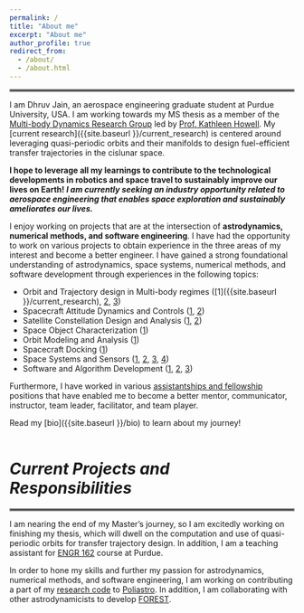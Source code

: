 ```yaml
---
permalink: /
title: "About me"
excerpt: "About me"
author_profile: true
redirect_from: 
  - /about/
  - /about.html
---
```

<hr style="border:2px solid grey">

I am Dhruv Jain, an aerospace engineering graduate student at Purdue University, USA. I am working towards my MS thesis as a member of the [Multi-body Dynamics Research Group](https://engineering.purdue.edu/people/kathleen.howell.1/index.html) led by [Prof. Kathleen Howell](https://engineering.purdue.edu/AAE/people/ptProfile?resource_id=1384). My [current research]({{site.baseurl }}/current_research) is centered around leveraging quasi-periodic orbits and their manifolds to design fuel-efficient transfer trajectories in the cislunar space. 

__I hope to leverage all my learnings to contribute to the technological developments in robotics and space travel to sustainably improve our lives on Earth! _I am currently seeking an industry opportunity related to aerospace engineering that enables space exploration and sustainably ameliorates our lives.___

I enjoy working on projects that are at the intersection of __astrodynamics, numerical methods, and software engineering__. I have had the opportunity to work on various projects to obtain experience in the three areas of my interest and become a better engineer. I have gained a strong foundational understanding of astrodynamics, space systems, numerical methods, and software development through experiences in the following topics: 

- Orbit and Trajectory design in Multi-body regimes ([1]({{site.baseurl }}/current_research), [2](https://github.com/DhruvJ22/Astrodynamics_Research), [3](projects.md#poliastro))
- Spacecraft Attitude Dynamics and Controls ([1](experiences.md#dhruva-space-,-india-(summer-2020)), [2](projects.md#analysis-of-motor-misalignment-jet-damping-and-mass-variation-on-a-spinning-thrusting-cubesat)) 
- Satellite Constellation Design and Analysis ([1](experiences.md#dhruva-space-india-summer-2019), [2](projects.md#senior-spacecraft-design-project-purdue-university))
- Space Object Characterization ([1](past_research.md#space-object-taxonomy))
- Orbit Modeling and Analysis ([1](past_research.md#aerodynamics-deorbit-experiement))
- Spacecraft Docking ([1](past_research.md#spacecraft-docking-and-simulation))
- Space Systems and Sensors ([1](projects.md#senior-spacecraft-design-project-purdue-university), [2](projects.md#purdue-vibrational-instrumental-payload-for-educational-research), [3](past_research.md#aerodynamics-deorbit-experiement), [4](experiences.md#indian-institude-of-technology-delhi-india-summer-2018))
- Software and Algorithm Development ([1](https://github.com/DhruvJ22/Astrodynamics_Research), [2](projects.md#poliastro), [3](projects.md#numerical-methods))

Furthermore, I have worked in various [assistantships and fellowship](experiences.md#assistantships--fellowship-at-purdue-univeristy) positions that have enabled me to become a better mentor, communicator, instructor, team leader, facilitator, and team player. 

Read my [bio]({{site.baseurl }}/bio) to learn about my journey!
<br>
<br>

# _Current Projects and Responsibilities_
<hr style="border:2px solid grey">

I am nearing the end of my Master’s journey, so I am excitedly working on finishing my thesis, which will dwell on the computation and use of quasi-periodic orbits for transfer trajectory design. In addition, I am a teaching assistant for [ENGR 162](experiences.md#engr-162-honors-introduction-to-innovation-and-the-physical-science-of-engineering-design-ii-teaching-assistant) course at Purdue.  

In order to hone my skills and further my passion for astrodynamics, numerical methods, and software engineering, I am working on contributing a part of my [research code](https://github.com/DhruvJ22/Astrodynamics_Research) to [Poliastro](projects.md#poliastro). In addition, I am collaborating with other astrodynamicists to develop [FOREST](https://github.com/mbd-astro/forest).
